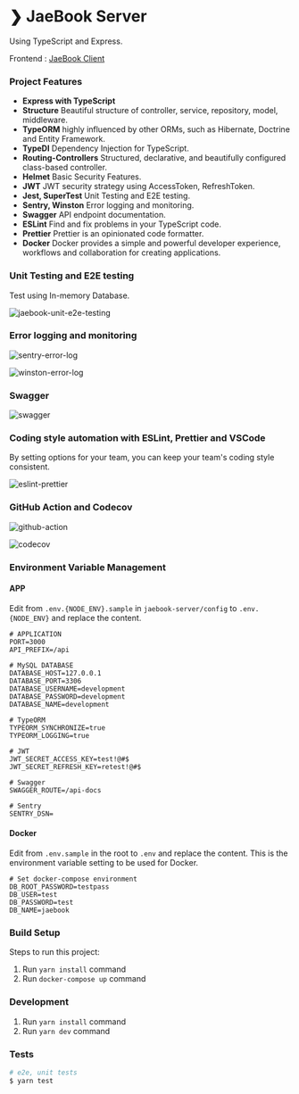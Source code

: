 # ❯ JaeBook Server

Using TypeScript and Express.

Frontend : [JaeBook Client](https://github.com/JHyeok/jaebook-client)

### Project Features

- **Express with TypeScript**
- **Structure** Beautiful structure of controller, service, repository, model, middleware.
- **TypeORM** highly influenced by other ORMs, such as Hibernate, Doctrine and Entity Framework.
- **TypeDI** Dependency Injection for TypeScript.
- **Routing-Controllers** Structured, declarative, and beautifully configured class-based controller.
- **Helmet** Basic Security Features.
- **JWT** JWT security strategy using AccessToken, RefreshToken.
- **Jest, SuperTest** Unit Testing and E2E testing.
- **Sentry, Winston** Error logging and monitoring.
- **Swagger** API endpoint documentation.
- **ESLint** Find and fix problems in your TypeScript code.
- **Prettier** Prettier is an opinionated code formatter.
- **Docker** Docker provides a simple and powerful developer experience, workflows and collaboration for creating applications.

### Unit Testing and E2E testing

Test using In-memory Database.

![jaebook-unit-e2e-testing](./readme/jaebook-unit-e2e-testing.gif)

### Error logging and monitoring

![sentry-error-log](./readme/sentry-error-log.png)

![winston-error-log](./readme/winston-error-log.png)

### Swagger

![swagger](./readme/swagger.gif)

### Coding style automation with ESLint, Prettier and VSCode

By setting options for your team, you can keep your team's coding style consistent.

![eslint-prettier](./readme/eslint-prettier.gif)

### GitHub Action and Codecov

![github-action](./readme/github-action.png)

![codecov](./readme/codecov.png)

### Environment Variable Management

#### APP

Edit from `.env.{NODE_ENV}.sample` in `jaebook-server/config` to `.env.{NODE_ENV}` and replace the content.

```env
# APPLICATION
PORT=3000
API_PREFIX=/api

# MySQL DATABASE
DATABASE_HOST=127.0.0.1
DATABASE_PORT=3306
DATABASE_USERNAME=development
DATABASE_PASSWORD=development
DATABASE_NAME=development

# TypeORM
TYPEORM_SYNCHRONIZE=true
TYPEORM_LOGGING=true

# JWT
JWT_SECRET_ACCESS_KEY=test!@#$
JWT_SECRET_REFRESH_KEY=retest!@#$

# Swagger
SWAGGER_ROUTE=/api-docs

# Sentry
SENTRY_DSN=
```

#### Docker

Edit from `.env.sample` in the root to `.env` and replace the content.
This is the environment variable setting to be used for Docker.

```
# Set docker-compose environment
DB_ROOT_PASSWORD=testpass
DB_USER=test
DB_PASSWORD=test
DB_NAME=jaebook
```

### Build Setup

Steps to run this project:

1. Run `yarn install` command
2. Run `docker-compose up` command

### Development

1. Run `yarn install` command
2. Run `yarn dev` command

### Tests

```sh
# e2e, unit tests
$ yarn test
```